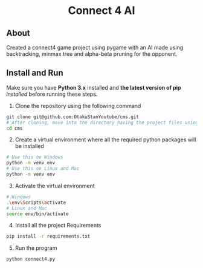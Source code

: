 <div align="center">
    <h1>Connect 4 AI</h1>
</div>

## About

Created a connect4 game project using pygame with an AI made using backtracking, minmax tree and alpha-beta pruning for the opponent.

## Install and Run

Make sure you have **Python 3.x** installed and **the latest version of pip** *installed* before running these steps.


1. Clone the repository using the following command

```bash
git clone git@github.com:OtakuStanYoutube/cms.git
# After cloning, move into the directory having the project files using the change directory command
cd cms
```
2. Create a virtual environment where all the required python packages will be installed

```bash
# Use this on Windows
python -m venv env
# Use this on Linux and Mac
python -m venv env
```
3. Activate the virtual environment

```bash
# Windows
.\env\Scripts\activate
# Linux and Mac
source env/bin/activate
```

4. Install all the project Requirements
```bash
pip install -r requirements.txt
```

5. Run the program
```bash
python connect4.py
```